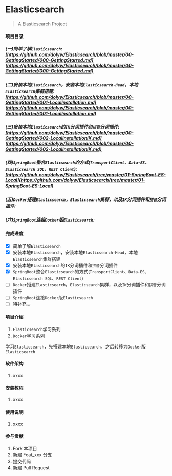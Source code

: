 # Elasticsearch

> A Elasticsearch Project

#### 项目目录

##### (一)简单了解`Elasticsearch`:[https://github.com/dolyw/Elasticsearch/blob/master/00-GettingStarted/000-GettingStarted.md](https://github.com/dolyw/Elasticsearch/blob/master/00-GettingStarted/000-GettingStarted.md)

##### (二)安装本地`Elasticsearch`，安装本地`Elasticsearch-Head`，本地`Elasticsearch`集群搭建:[https://github.com/dolyw/Elasticsearch/blob/master/00-GettingStarted/001-LocalInstallation.md](https://github.com/dolyw/Elasticsearch/blob/master/00-GettingStarted/001-LocalInstallation.md)

##### (三)安装本地`Elasticsearch`的`IK`分词插件和`拼音`分词插件:[https://github.com/dolyw/Elasticsearch/blob/master/00-GettingStarted/002-LocalInstallationIK.md](https://github.com/dolyw/Elasticsearch/blob/master/00-GettingStarted/002-LocalInstallationIK.md)

##### (四)`SpringBoot`整合`Elasticsearch`的方式(`TransportClient`、`Data-ES`、`Elasticsearch SQL`、`REST Client`):[https://github.com/dolyw/Elasticsearch/tree/master/01-SpringBoot-ES-Local](https://github.com/dolyw/Elasticsearch/tree/master/01-SpringBoot-ES-Local)

##### (五)`Docker`搭建`Elasticsearch`，`Elasticsearch`集群，以及`IK`分词插件和`拼音`分词插件:[]()

##### (六)`SpringBoot`连接`Docker`版`Elasticsearch`:[]()

#### 完成进度

- [x] 简单了解`Elasticsearch`
- [x] 安装本地`Elasticsearch`，安装本地`Elasticsearch-Head`，本地`Elasticsearch`集群搭建
- [x] 安装本地`Elasticsearch`的`IK`分词插件和`拼音`分词插件
- [x] `SpringBoot`整合`Elasticsearch`的方式(`TransportClient`、`Data-ES`、`Elasticsearch SQL`、`REST Client`)
- [ ] `Docker`搭建`Elasticsearch`，`Elasticsearch`集群，以及`IK`分词插件和`拼音`分词插件
- [ ] `SpringBoot`连接`Docker`版`Elasticsearch`
- [ ] ~~待补充...~~

#### 项目介绍

1. `Elasticsearch`学习系列
2. `Docker`学习系列

学习`Elasticsearch`，先搭建本地`Elasticsearch`，之后转移为`Docker`版`Elasticsearch`

#### 软件架构

1. xxxx

#### 安装教程

1. xxxx

#### 使用说明

1. xxxx

#### 参与贡献

1. Fork 本项目
2. 新建 Feat_xxx 分支
3. 提交代码
4. 新建 Pull Request